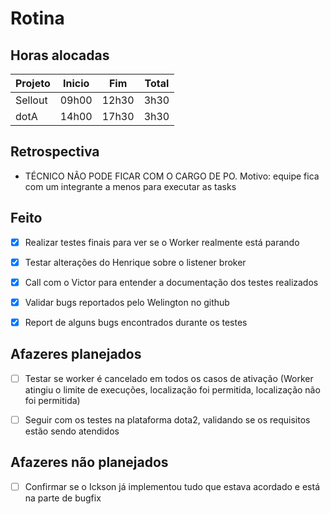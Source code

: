 # Rotina

## Horas alocadas

Projeto | Inicio | Fim | Total
--------|-------|-------|------
Sellout | 09h00 | 12h30 | 3h30
dotA    | 14h00 | 17h30 | 3h30

## Retrospectiva

- TÉCNICO NÃO PODE FICAR COM O CARGO DE PO. Motivo: equipe fica com um integrante a menos para executar as tasks

## Feito

- [x] Realizar testes finais para ver se o Worker realmente está parando

- [x] Testar alterações do Henrique sobre o listener broker
- [x] Call com o Victor para entender a documentação dos testes realizados
- [x] Validar bugs reportados pelo Welington no github
- [x] Report de alguns bugs encontrados durante os testes

## Afazeres planejados

- [ ] Testar se worker é cancelado em todos os casos de ativação (Worker atingiu o limite de execuções, localização foi permitida, localização não foi permitida)

- [ ] Seguir com os testes na plataforma dota2, validando se os requisitos estão sendo atendidos

## Afazeres não planejados

- [ ] Confirmar se o Ickson já implementou tudo que estava acordado e está na parte de bugfix

<!--stackedit_data:
eyJoaXN0b3J5IjpbLTI1OTE3NDI5MywtOTQ1MjYyNjExLDE0Mz
I4MjI1NzAsLTE0Mzk3MzM4OTIsMTU4ODAyOTIyMCwtMzgyNjMz
OTk3LC0xNzA0ODkwNDgyLC0xMTk3NzM4OTgsMTY3MjgwMDQ0Ny
wxMjYyODA1NzI3LDg3MzEwMjg2MiwxNTAyNTg4ODU2LC0xNDAy
MzkzMjQ4LC04NjQ2ODk5OTIsOTg2MzUyMjQsMTc5NDYyNjAxLC
0xMDYxODE2ODM2LDExODM1NjgyNDcsLTE3OTAxMzE4MzIsNDQy
MzgwNzc3XX0=
-->